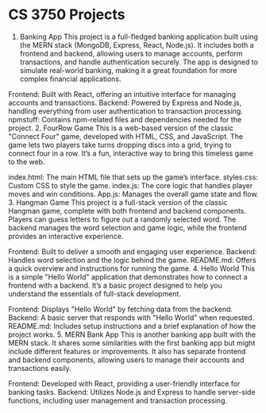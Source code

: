 # CS 3750 Projects 
1. Banking App
This project is a full-fledged banking application built using the MERN stack (MongoDB, Express, React, Node.js). It includes both a frontend and backend, allowing users to manage accounts, perform transactions, and handle authentication securely. The app is designed to simulate real-world banking, making it a great foundation for more complex financial applications.

Frontend: Built with React, offering an intuitive interface for managing accounts and transactions.
Backend: Powered by Express and Node.js, handling everything from user authentication to transaction processing.
npmstuff: Contains npm-related files and dependencies needed for the project.
2. FourRow Game
This is a web-based version of the classic "Connect Four" game, developed with HTML, CSS, and JavaScript. The game lets two players take turns dropping discs into a grid, trying to connect four in a row. It’s a fun, interactive way to bring this timeless game to the web.

index.html: The main HTML file that sets up the game’s interface.
styles.css: Custom CSS to style the game.
index.js: The core logic that handles player moves and win conditions.
App.js: Manages the overall game state and flow.
3. Hangman Game
This project is a full-stack version of the classic Hangman game, complete with both frontend and backend components. Players can guess letters to figure out a randomly selected word. The backend manages the word selection and game logic, while the frontend provides an interactive experience.

Frontend: Built to deliver a smooth and engaging user experience.
Backend: Handles word selection and the logic behind the game.
README.md: Offers a quick overview and instructions for running the game.
4. Hello World
This is a simple "Hello World" application that demonstrates how to connect a frontend with a backend. It’s a basic project designed to help you understand the essentials of full-stack development.

Frontend: Displays "Hello World" by fetching data from the backend.
Backend: A basic server that responds with "Hello World" when requested.
README.md: Includes setup instructions and a brief explanation of how the project works.
5. MERN Bank App
This is another banking app built with the MERN stack. It shares some similarities with the first banking app but might include different features or improvements. It also has separate frontend and backend components, allowing users to manage their accounts and transactions easily.

Frontend: Developed with React, providing a user-friendly interface for banking tasks.
Backend: Utilizes Node.js and Express to handle server-side functions, including user management and transaction processing.
